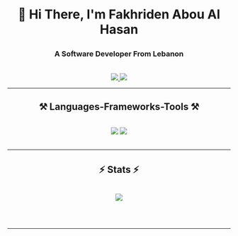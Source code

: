 <h1 align="center">

👋 Hi There, I'm Fakhriden Abou Al Hasan
</h1>

<h3 align="center">A Software Developer From Lebanon</h3>


<br/>


<div align="center"> 
  <a href="mailto:fakhriden.1002@gmail.com">
    <img src="https://img.shields.io/badge/Gmail-333333?style=for-the-badge&logo=gmail&logoColor=red" />
  </a>
  <a href="https://www.linkedin.com/in/fakhriden-abolhasan/" target="_blank">
    <img src="https://img.shields.io/badge/LinkedIn-0077B5?style=for-the-badge&logo=linkedin&logoColor=white" target="_blank" />
  </a>
  
</div>

 <hr/>
 
<h2 align="center">⚒️ Languages-Frameworks-Tools ⚒️</h2>
<br/>
<div align="center">
    <img src="https://skillicons.dev/icons?i=flutter,flask,html,css,vscode,github,bash,figma,git" />
    <img src="https://skillicons.dev/icons?i=cpp,cs,dotnet,nodejs,python,dart,javascript,typescript,php,java,mysql" /><br>
</div>

<br/>
<hr/>

<h2 align="center">⚡ Stats ⚡</h2>
<br>
<div align=center>
  <a href="http://www.github.com/Fakhrilden"><img src="https://github-readme-streak-stats.herokuapp.com/?user=Fakhrilden&stroke=ffffff&background=1c1917&ring=0891b2&fire=0891b2&currStreakNum=ffffff&currStreakLabel=0891b2&sideNums=ffffff&sideLabels=ffffff&dates=ffffff&hide_border=true" /></a>
</div>

<br/><br/>

<hr/>
